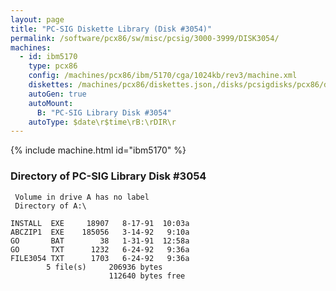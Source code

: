 ```yaml
---
layout: page
title: "PC-SIG Diskette Library (Disk #3054)"
permalink: /software/pcx86/sw/misc/pcsig/3000-3999/DISK3054/
machines:
  - id: ibm5170
    type: pcx86
    config: /machines/pcx86/ibm/5170/cga/1024kb/rev3/machine.xml
    diskettes: /machines/pcx86/diskettes.json,/disks/pcsigdisks/pcx86/diskettes.json
    autoGen: true
    autoMount:
      B: "PC-SIG Library Disk #3054"
    autoType: $date\r$time\rB:\rDIR\r
---
```


{% include machine.html id="ibm5170" %}

### Directory of PC-SIG Library Disk #3054

     Volume in drive A has no label
     Directory of A:\

    INSTALL  EXE     18907   8-17-91  10:03a
    ABCZIP1  EXE    185056   3-14-92   9:10a
    GO       BAT        38   1-31-91  12:58a
    GO       TXT      1232   6-24-92   9:36a
    FILE3054 TXT      1703   6-24-92   9:36a
            5 file(s)     206936 bytes
                          112640 bytes free
